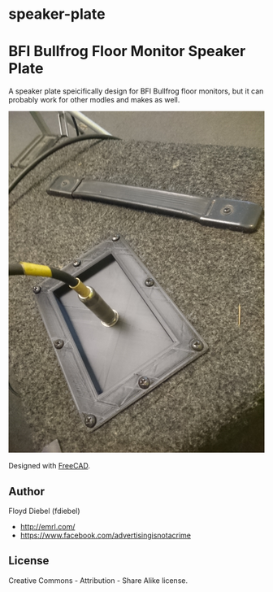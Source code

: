 # speaker-plate

BFI Bullfrog Floor Monitor Speaker Plate
=============

A speaker plate speicifically design for BFI Bullfrog floor monitors, but it can probably work for other modles and makes as well.

![Image](https://github.com/fdiebel/speaker-plate/blob/master/img/speaker-plate.jpg)

Designed with [FreeCAD](http://www.freecadweb.org/).

Author
--------
Floyd Diebel (fdiebel)
* <http://emrl.com/>
* <https://www.facebook.com/advertisingisnotacrime> 

License
--------
Creative Commons - Attribution - Share Alike license.  
